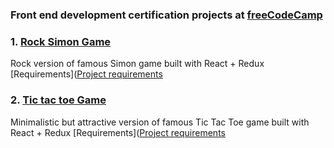 ### Front end development certification projects at [freeCodeCamp](https://www.freecodecamp.com)

### 1. [Rock Simon Game](https://alexandr-bbm.github.io/fcc.front-end-dev-certification/freecodecamp.simon-game)

Rock version of famous Simon game built with React + Redux 
[Requirements]([Project requirements](https://www.freecodecamp.com/challenges/build-a-simon-game)

### 2. [Tic tac toe Game](https://alexandr-bbm.github.io/fcc.front-end-dev-certification/freecodecamp.tic-tac-toe)

Minimalistic but attractive version of famous Tic Tac Toe game built with React + Redux 
[Requirements]([Project requirements](https://www.freecodecamp.com/challenges/build-a-tic-tac-toe-game)



